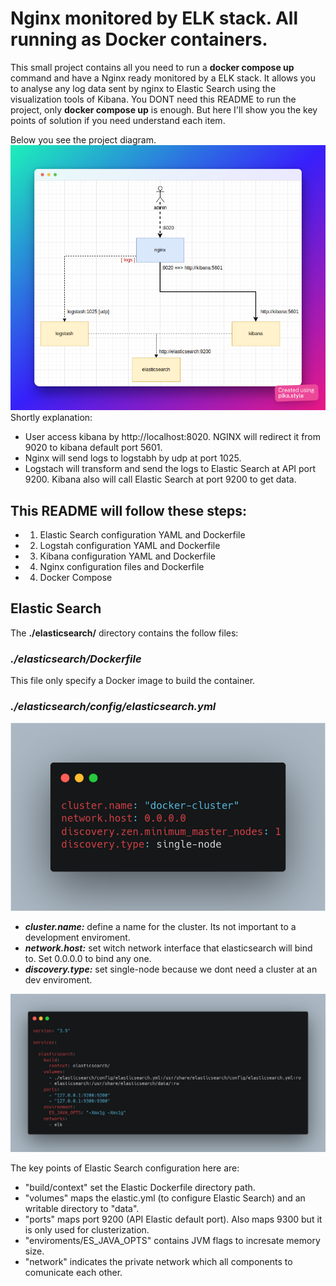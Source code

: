 # Nginx monitored by ELK stack. All running as Docker containers.
This small project contains all you need to run a **docker compose up** command and have a Nginx ready monitored by a ELK stack. 
It allows you to analyse any log data sent by nginx to Elastic Search using the visualization tools of Kibana.
You DONT need this README to run the project, only **docker compose up** is enough. 
But here I'll show you the key points of solution if you need understand each item.

Below you see the project diagram.
![alt text](./images/diagram.png)
Shortly explanation:
- User access kibana by http://localhost:8020. NGINX will redirect it from 9020 to kibana default port 5601.
- Nginx will send logs to logstabh by udp at port 1025.
- Logstach will transform and send the logs to Elastic Search at API port 9200. Kibana also will call Elastic Search at port 9200 to get data.

## This README will follow these steps:
- 1. Elastic Search configuration YAML and Dockerfile
- 2. Logstah configuration YAML and Dockerfile
- 3. Kibana configuration YAML and Dockerfile
- 4. Nginx configuration files and Dockerfile
- 4. Docker Compose

## Elastic Search
The **./elasticsearch/** directory contains the follow files:
### *./elasticsearch/Dockerfile*
This file only specify a Docker image to build the container.


### *./elasticsearch/config/elasticsearch.yml*
![alt text](./images/elastic_ymal.png)
- ***cluster.name:*** define a name for the cluster. Its not important to a development enviroment.
- ***network.host:*** set witch network interface that elasticsearch will bind to. Set 0.0.0.0 to bind any one. 
- ***discovery.type:*** set single-node because we dont need a cluster at an dev enviroment.


![alt text](./images/docker_elastic.png)

The key points of Elastic Search configuration here are:
- "build/context" set the Elastic Dockerfile directory path.
- "volumes" maps the elastic.yml (to configure Elastic Search) and an writable directory to "data". 
- "ports" maps port 9200 (API Elastic default port). Also maps 9300 but it is only used for clusterization.
- "enviroments/ES_JAVA_OPTS" contains JVM flags to incresate memory size.
- "network" indicates the private network which all components to comunicate each other.


